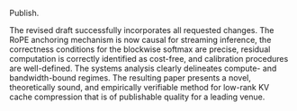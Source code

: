 Publish.

The revised draft successfully incorporates all requested changes. The RoPE anchoring mechanism is now causal for streaming inference, the correctness conditions for the blockwise softmax are precise, residual computation is correctly identified as cost-free, and calibration procedures are well-defined. The systems analysis clearly delineates compute- and bandwidth-bound regimes. The resulting paper presents a novel, theoretically sound, and empirically verifiable method for low-rank KV cache compression that is of publishable quality for a leading venue.
